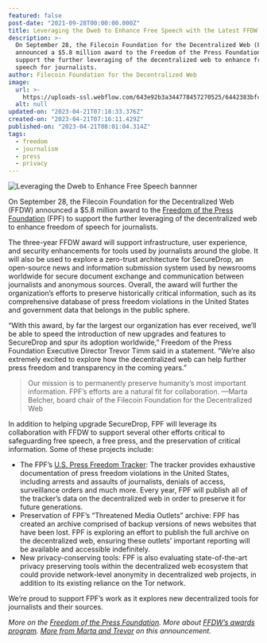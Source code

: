 ```yaml
---
featured: false
post-date: "2021-09-28T00:00:00.000Z"
title: Leveraging the Dweb to Enhance Free Speech with the Latest FFDW Award
description: >-
  On September 28, the Filecoin Foundation for the Decentralized Web (FFDW)
  announced a $5.8 million award to the Freedom of the Press Foundation (FPF) to
  support the further leveraging of the decentralized web to enhance freedom of
  speech for journalists.
author: Filecoin Foundation for the Decentralized Web
image:
  url: >-
    https://uploads-ssl.webflow.com/643e92b3a344778457270525/6442383bfcf3ec00b87f30ee_leveraging-the-dweb-to-enhance-free-speech.png
  alt: null
updated-on: "2023-04-21T07:18:33.376Z"
created-on: "2023-04-21T07:16:11.429Z"
published-on: "2023-04-21T08:01:04.314Z"
tags:
  - freedom
  - journalism
  - press
  - privacy
---
```


![Leveraging the Dweb to Enhance Free Speech bannner](https://uploads-ssl.webflow.com/643e92b3a344778457270525/6442383bfcf3ec00b87f30ee_leveraging-the-dweb-to-enhance-free-speech.png)

On September 28, the Filecoin Foundation for the Decentralized Web (FFDW) announced a $5.8 million award to the [Freedom of the Press Foundation](https://freedom.press/) (FPF) to support the further leveraging of the decentralized web to enhance freedom of speech for journalists.

The three-year FFDW award will support infrastructure, user experience, and security enhancements for tools used by journalists around the globe. It will also be used to explore a zero-trust architecture for SecureDrop, an open-source news and information submission system used by newsrooms worldwide for secure document exchange and communication between journalists and anonymous sources. Overall, the award will further the organization’s efforts to preserve historically critical information, such as its comprehensive database of press freedom violations in the United States and government data that belongs in the public sphere.

“With this award, by far the largest our organization has ever received, we’ll be able to speed the introduction of new upgrades and features to SecureDrop and spur its adoption worldwide,” Freedom of the Press Foundation Executive Director Trevor Timm said in a statement. “We’re also extremely excited to explore how the decentralized web can help further press freedom and transparency in the coming years.”

> Our mission is to permanently preserve humanity’s most important information. FPF’s efforts are a natural fit for collaboration. —Marta Belcher, board chair of the Filecoin Foundation for the Decentralized Web

In addition to helping upgrade SecureDrop, FPF will leverage its collaboration with FFDW to support several other efforts critical to safeguarding free speech, a free press, and the preservation of critical information. Some of these projects include:

- The FPF’s [U.S. Press Freedom Tracker](https://pressfreedomtracker.us/): The tracker provides exhaustive documentation of press freedom violations in the United States, including arrests and assaults of journalists, denials of access, surveillance orders and much more. Every year, FPF will publish all of the tracker’s data on the decentralized web in order to preserve it for future generations.
- Preservation of FPF’s “Threatened Media Outlets” archive: FPF has created an archive comprised of backup versions of news websites that have been lost. FPF is exploring an effort to publish the full archive on the decentralized web, ensuring these outlets’ important reporting will be available and accessible indefinitely.
- New privacy-conserving tools: FPF is also evaluating state-of-the-art privacy preserving tools within the decentralized web ecosystem that could provide network-level anonymity in decentralized web projects, in addition to its existing reliance on the Tor network.

We’re proud to support FPF’s work as it explores new decentralized tools for journalists and their sources.

_More on the [Freedom of the Press Foundation](https://freedom.press/). More about [FFDW’s awards program](/). [More from Marta and Trevor](https://www.youtube.com/watch?v=jKqtShwTU00) on this announcement._
